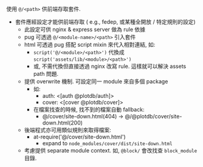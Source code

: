 
使用 `@/<path>` 供前端存取套件.

 - 套件應經設定才能供前端存取 ( e.g., fedep, 或某種全開放 / 特定規則的設定)
   - 此設定可供 nginx & express server 做為 rule 依據
   - pug 可透過 `@/<module-name>/<path>` 引入套件
   - html 可透過 pug 搭配 script mixin 來代入相對連結, 如:
     - `script('@/<module>/<path>')` 代換成 `script('assets/lib/<module>/<path>')`
     - 或, 不需代換但直接透過 nginx 改寫 rule. 這樣就可以解決 assets path 問題.
   - 提供 overwrite 機制. 可設定同一 module 來自多個 package
     - 如:
       - auth: <[auth @plotdb/auth]>
       - cover: <[cover @plotdb/cover]>
     - 在檔案找查的時候, 找不到的檔案自動 fallback:
       - @/cover/site-down.html(404) -> @/@plotdb/cover/site-down.html(200)
   - 後端程式亦可用類似規則來取得檔案:
     - at-require('@/cover/site-down.html')
       - expand to `node_modules/cover/dist/site-down.html`
   - 考慮提供 separate module context. 如, `@block/` 會改找查 `block_module` 目錄.

     
